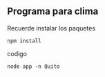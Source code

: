 ## Programa para clima
Recuerde instalar los paquetes
```
npm install
```
 codigo
 ```
 node app -n Quito
 ```
